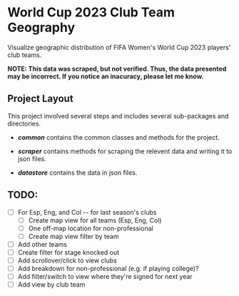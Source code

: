 # World Cup 2023 Club Team Geography

Visualize geographic distribution of FIFA Women's World Cup 2023 players' club teams.

**NOTE: This data was scraped, but not verified. Thus, the data presented may be incorrect. If you notice an inacuracy,
please let me know.**

## Project Layout

This project involved several steps and includes several sub-packages and directories.

- ***common*** contains the common classes and methods for the project.
- ***scraper*** contains methods for scraping the relevent data and writing it to json files.


- ***datastore*** contains the data in json files.

## TODO:

- [ ] For Esp, Eng, and Col -- for last season's clubs
    - [ ] Create map view for all teams (Esp, Eng, Col)
    - [ ] One off-map location for non-professional
    - [ ] Create map view filter by team
- [ ] Add other teams
- [ ] Create filter for stage knocked out
- [ ] Add scrollover/click to view clubs
- [ ] Add breakdown for non-professional (e.g. if playing college)?
- [ ] Add filter/switch to view where they're signed for next year
- [ ] Add view by club team
